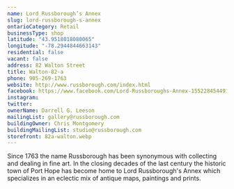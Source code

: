 ```yaml
---
name: Lord Russborough’s Annex
slug: lord-russborough-s-annex
ontarioCategory: Retail
businessType: shop
latitude: "43.9518018080065"
longitude: "-78.2944844663143"
residential: false
vacant: false
address: 82 Walton Street
title: Walton-82-a
phone: 905-269-1763
website: http://www.russborough.com/index.html
facebook: https://www.facebook.com/Lord-Russboroughs-Annex-155228454491850/
instagram:
twitter:
ownerName: Darrell G. Leeson
mailingList: gallery@russborough.com
buildingOwner: Chris Montgomery
buildingMailingList: studio@russborough.com
storefront: 82a-walton.webp
---
```


Since 1763 the name Russborough has been synonymous with collecting and dealing in fine art. In the closing decades of
the last century the historic town of Port Hope has become home to Lord Russborough's Annex which specializes in an
eclectic mix of antique maps, paintings and prints.

